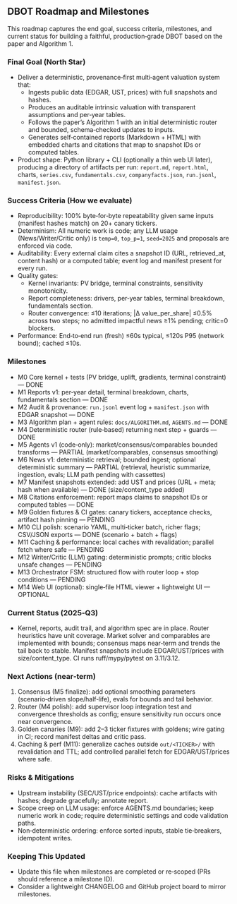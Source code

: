 ## DBOT Roadmap and Milestones

This roadmap captures the end goal, success criteria, milestones, and current status for building a faithful, production‑grade DBOT based on the paper and Algorithm 1.

### Final Goal (North Star)
- Deliver a deterministic, provenance‑first multi‑agent valuation system that:
  - Ingests public data (EDGAR, UST, prices) with full snapshots and hashes.
  - Produces an auditable intrinsic valuation with transparent assumptions and per‑year tables.
  - Follows the paper’s Algorithm 1 with an initial deterministic router and bounded, schema‑checked updates to inputs.
  - Generates self‑contained reports (Markdown + HTML) with embedded charts and citations that map to snapshot IDs or computed tables.
- Product shape: Python library + CLI (optionally a thin web UI later), producing a directory of artifacts per run: `report.md`, `report.html`, charts, `series.csv`, `fundamentals.csv`, `companyfacts.json`, `run.jsonl`, `manifest.json`.

### Success Criteria (How we evaluate)
- Reproducibility: 100% byte‑for‑byte repeatability given same inputs (manifest hashes match) on 20+ canary tickers.
- Determinism: All numeric work is code; any LLM usage (News/Writer/Critic only) is `temp=0`, `top_p=1`, `seed=2025` and proposals are enforced via code.
- Auditability: Every external claim cites a snapshot ID (URL, retrieved_at, content hash) or a computed table; event log and manifest present for every run.
- Quality gates:
  - Kernel invariants: PV bridge, terminal constraints, sensitivity monotonicity.
  - Report completeness: drivers, per‑year tables, terminal breakdown, fundamentals section.
  - Router convergence: ≤10 iterations; |Δ value_per_share| ≤0.5% across two steps; no admitted impactful news ≥1% pending; critic=0 blockers.
- Performance: End‑to‑end run (fresh) ≤60s typical, ≤120s P95 (network bound); cached ≤10s.

### Milestones
- M0 Core kernel + tests (PV bridge, uplift, gradients, terminal constraint) — DONE
- M1 Reports v1: per‑year detail, terminal breakdown, charts, fundamentals section — DONE
- M2 Audit & provenance: `run.jsonl` event log + `manifest.json` with EDGAR snapshot — DONE
- M3 Algorithm plan + agent rules: `docs/ALGORITHM.md`, `AGENTS.md` — DONE
- M4 Deterministic router (rule‑based) returning next step + guards — DONE
- M5 Agents v1 (code‑only): market/consensus/comparables bounded transforms — PARTIAL (market/comparables, consensus smoothing)
- M6 News v1: deterministic retrieval; bounded ingest; optional deterministic summary — PARTIAL (retrieval, heuristic summarize, ingestion, evals; LLM path pending with cassettes)
- M7 Manifest snapshots extended: add UST and prices (URL + meta; hash when available) — DONE (size/content_type added)
- M8 Citations enforcement: report maps claims to snapshot IDs or computed tables — DONE
- M9 Golden fixtures & CI gates: canary tickers, acceptance checks, artifact hash pinning — PENDING
- M10 CLI polish: scenario YAML, multi‑ticker batch, richer flags; CSV/JSON exports — DONE (scenario + batch + flags)
- M11 Caching & performance: local caches with revalidation; parallel fetch where safe — PENDING
- M12 Writer/Critic (LLM) gating: deterministic prompts; critic blocks unsafe changes — PENDING
- M13 Orchestrator FSM: structured flow with router loop + stop conditions — PENDING
- M14 Web UI (optional): single‑file HTML viewer + lightweight UI — OPTIONAL

### Current Status (2025‑Q3)
- Kernel, reports, audit trail, and algorithm spec are in place. Router heuristics have unit coverage. Market solver and comparables are implemented with bounds; consensus maps near‑term and trends the tail back to stable. Manifest snapshots include EDGAR/UST/prices with size/content_type. CI runs ruff/mypy/pytest on 3.11/3.12.

### Next Actions (near‑term)
1) Consensus (M5 finalize): add optional smoothing parameters (scenario‑driven slope/half‑life), evals for bounds and tail behavior.
2) Router (M4 polish): add supervisor loop integration test and convergence thresholds as config; ensure sensitivity run occurs once near convergence.
3) Golden canaries (M9): add 2–3 ticker fixtures with goldens; wire gating in CI; record manifest deltas and critic pass.
4) Caching & perf (M11): generalize caches outside `out/<TICKER>/` with revalidation and TTL; add controlled parallel fetch for EDGAR/UST/prices where safe.

### Risks & Mitigations
- Upstream instability (SEC/UST/price endpoints): cache artifacts with hashes; degrade gracefully; annotate report.
- Scope creep on LLM usage: enforce AGENTS.md boundaries; keep numeric work in code; require deterministic settings and code validation paths.
- Non‑deterministic ordering: enforce sorted inputs, stable tie‑breakers, idempotent writes.

### Keeping This Updated
- Update this file when milestones are completed or re‑scoped (PRs should reference a milestone ID).
- Consider a lightweight CHANGELOG and GitHub project board to mirror milestones.
